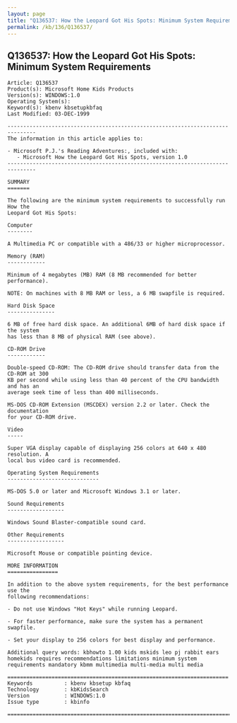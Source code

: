 ```yaml
---
layout: page
title: "Q136537: How the Leopard Got His Spots: Minimum System Requirements"
permalink: /kb/136/Q136537/
---
```


## Q136537: How the Leopard Got His Spots: Minimum System Requirements

	Article: Q136537
	Product(s): Microsoft Home Kids Products
	Version(s): WINDOWS:1.0
	Operating System(s): 
	Keyword(s): kbenv kbsetupkbfaq
	Last Modified: 03-DEC-1999
	
	-------------------------------------------------------------------------------
	The information in this article applies to:
	
	- Microsoft P.J.'s Reading Adventures:, included with:
	   - Microsoft How the Leopard Got His Spots, version 1.0 
	-------------------------------------------------------------------------------
	
	SUMMARY
	=======
	
	The following are the minimum system requirements to successfully run How the
	Leopard Got His Spots:
	
	Computer
	--------
	
	A Multimedia PC or compatible with a 486/33 or higher microprocessor.
	
	Memory (RAM)
	------------
	
	Minimum of 4 megabytes (MB) RAM (8 MB recommended for better performance).
	
	NOTE: On machines with 8 MB RAM or less, a 6 MB swapfile is required.
	
	Hard Disk Space
	---------------
	
	6 MB of free hard disk space. An additional 6MB of hard disk space if the system
	has less than 8 MB of physical RAM (see above).
	
	CD-ROM Drive
	------------
	
	Double-speed CD-ROM: The CD-ROM drive should transfer data from the CD-ROM at 300
	KB per second while using less than 40 percent of the CPU bandwidth and has an
	average seek time of less than 400 milliseconds.
	
	MS-DOS CD-ROM Extension (MSCDEX) version 2.2 or later. Check the documentation
	for your CD-ROM drive.
	
	Video
	-----
	
	Super VGA display capable of displaying 256 colors at 640 x 480 resolution. A
	local bus video card is recommended.
	
	Operating System Requirements
	-----------------------------
	
	MS-DOS 5.0 or later and Microsoft Windows 3.1 or later.
	
	Sound Requirements
	------------------
	
	Windows Sound Blaster-compatible sound card.
	
	Other Requirements
	------------------
	
	Microsoft Mouse or compatible pointing device.
	
	MORE INFORMATION
	================
	
	In addition to the above system requirements, for the best performance use the
	following recommendations:
	
	- Do not use Windows "Hot Keys" while running Leopard.
	
	- For faster performance, make sure the system has a permanent swapfile.
	
	- Set your display to 256 colors for best display and performance.
	
	Additional query words: kbhowto 1.00 kids mskids leo pj rabbit ears homekids requires recommendations limitations minimum system requirements mandatory kbmm multimedia multi-media multi media
	
	======================================================================
	Keywords          : kbenv kbsetup kbfaq
	Technology        : kbKidsSearch
	Version           : WINDOWS:1.0
	Issue type        : kbinfo
	
	=============================================================================
	
